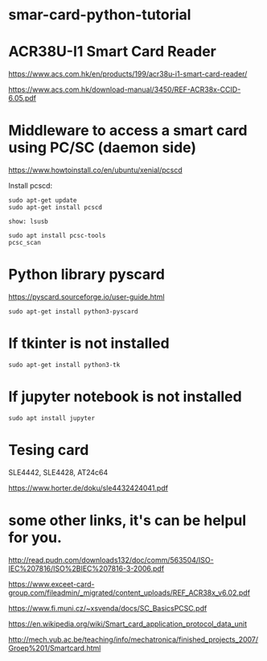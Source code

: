 # smar-card-python-tutorial

# ACR38U-I1 Smart Card Reader

https://www.acs.com.hk/en/products/199/acr38u-i1-smart-card-reader/

https://www.acs.com.hk/download-manual/3450/REF-ACR38x-CCID-6.05.pdf

# Middleware to access a smart card using PC/SC (daemon side) 
https://www.howtoinstall.co/en/ubuntu/xenial/pcscd

Install pcscd:
```
sudo apt-get update
sudo apt-get install pcscd

show: lsusb

sudo apt install pcsc-tools
pcsc_scan
```


# Python library pyscard
https://pyscard.sourceforge.io/user-guide.html
```
sudo apt-get install python3-pyscard
```

# If tkinter is not installed
```
sudo apt-get install python3-tk
```
# If jupyter notebook is not installed
```
sudo apt install jupyter
```
# Tesing card
SLE4442, SLE4428, AT24c64

https://www.horter.de/doku/sle4432424041.pdf

# some other links, it's can be helpul for you.
http://read.pudn.com/downloads132/doc/comm/563504/ISO-IEC%207816/ISO%2BIEC%207816-3-2006.pdf

https://www.exceet-card-group.com/fileadmin/_migrated/content_uploads/REF_ACR38x_v6.02.pdf

https://www.fi.muni.cz/~xsvenda/docs/SC_BasicsPCSC.pdf

https://en.wikipedia.org/wiki/Smart_card_application_protocol_data_unit

http://mech.vub.ac.be/teaching/info/mechatronica/finished_projects_2007/Groep%201/Smartcard.html


